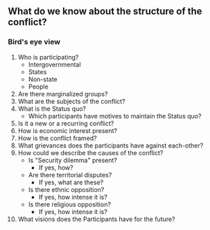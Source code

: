 ## What do we know about the structure of the conflict?
### Bird's eye view
1. Who is participating?
	- Intergovernmental
	- States
	- Non-state
	- People
1. Are there marginalized groups?
1. What are the subjects of the conflict?
1. What is the Status quo?
    - Which participants have motives to maintain the Status quo?
1. Is it a new or a recurring conflict?
1. How is economic interest present?
1. How is the conflict framed?
1. What grievances does the participants have against each-other?
1. How could we describe the causes of the conflict?
    - Is "Security dilemma" present?
        - If yes, how?
    - Are there territorial disputes?
        - If yes, what are these?
    - Is there ethnic opposition?
        - If yes, how intense it is?
    - Is there religious opposition?
        - If yes, how intense it is?
1. What visions does the Participants have for the future?
